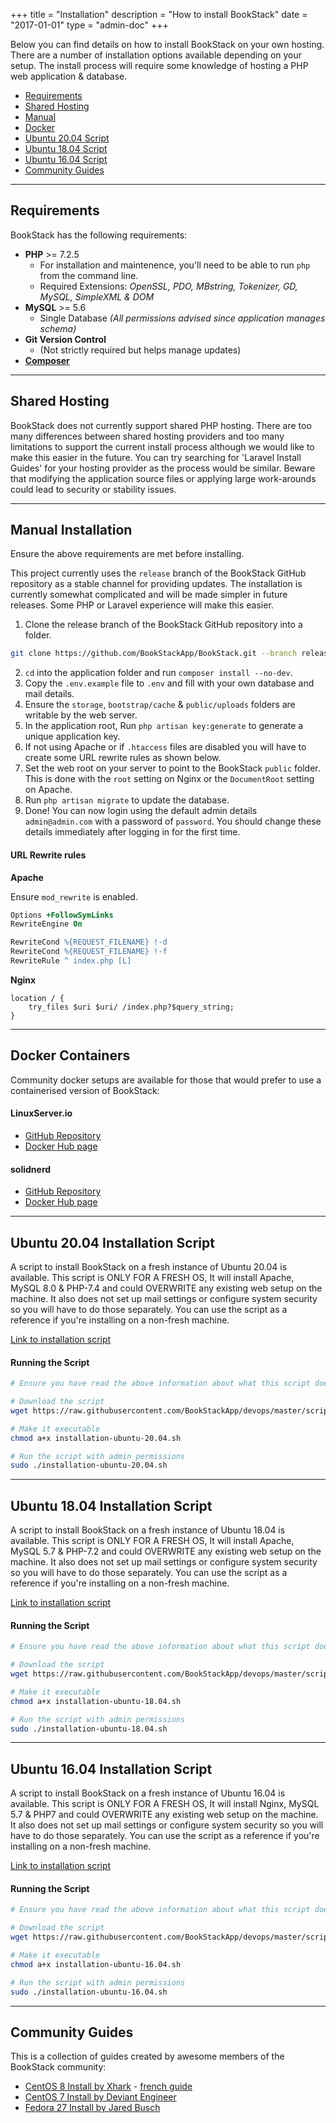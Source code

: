 +++
title = "Installation"
description = "How to install BookStack"
date = "2017-01-01"
type = "admin-doc"
+++

Below you can find details on how to install BookStack on your own hosting. There are a number of installation options available depending on your setup. The install process will require some knowledge of hosting a PHP web application & database.

* [Requirements](#requirements)
* [Shared Hosting](#shared)
* [Manual](#manual)
* [Docker](#docker)
* [Ubuntu 20.04 Script](#ubuntu-2004)
* [Ubuntu 18.04 Script](#ubuntu-1804)
* [Ubuntu 16.04 Script](#ubuntu-1604)
* [Community Guides](#community)

---

<a name="requirements"></a>

## Requirements

BookStack has the following requirements:

* **PHP** >= 7.2.5
    * For installation and maintenence, you'll need to be able to run `php` from the command line.
    * Required Extensions: *OpenSSL, PDO, MBstring, Tokenizer, GD, MySQL, SimpleXML & DOM*
* **MySQL** >= 5.6
    *  Single Database *(All permissions advised since application manages schema)*
* **Git Version Control**
    * (Not strictly required but helps manage updates)
* **[Composer](https://getcomposer.org/)**

---

<a name="shared"></a>

## Shared Hosting

BookStack does not currently support shared PHP hosting. There are too many differences between shared hosting providers and too many limitations to support the current install process although we would like to make this easier in the future. You can try searching for 'Laravel Install Guides' for your hosting provider as the process would be similar. Beware that modifying the application source files or applying large work-arounds could lead to security or stability issues.

---

<a name="manual"></a>

## Manual Installation

Ensure the above requirements are met before installing.

This project currently uses the `release` branch of the BookStack GitHub repository as a stable channel for providing updates. The installation is currently somewhat complicated and will be made simpler in future releases. Some PHP or Laravel experience will make this easier.

1. Clone the release branch of the BookStack GitHub repository into a folder.
```bash
git clone https://github.com/BookStackApp/BookStack.git --branch release --single-branch
```
2. `cd` into the application folder and run `composer install --no-dev`.
3. Copy the `.env.example` file to `.env` and fill with your own database and mail details.
4. Ensure the `storage`, `bootstrap/cache` & `public/uploads` folders are writable by the web server.
5. In the application root, Run `php artisan key:generate` to generate a unique application key.
6. If not using Apache or if `.htaccess` files are disabled you will have to create some URL rewrite rules as shown below.
7. Set the web root on your server to point to the BookStack `public` folder. This is done with the `root` setting on Nginx or the `DocumentRoot` setting on Apache.
8. Run `php artisan migrate` to update the database.
9. Done! You can now login using the default admin details `admin@admin.com` with a password of `password`. You should change these details immediately after logging in for the first time.

#### URL Rewrite rules

**Apache**

Ensure `mod_rewrite` is enabled.

```apache
Options +FollowSymLinks
RewriteEngine On

RewriteCond %{REQUEST_FILENAME} !-d
RewriteCond %{REQUEST_FILENAME} !-f
RewriteRule ^ index.php [L]
```

**Nginx**


```nginx
location / {
    try_files $uri $uri/ /index.php?$query_string;
}
```

---

<a name="docker"></a>

## Docker Containers

Community docker setups are available for those that would prefer to use a containerised version of BookStack:

#### LinuxServer.io

* [GitHub Repository](https://github.com/linuxserver/docker-bookstack)
* [Docker Hub page](https://hub.docker.com/r/linuxserver/bookstack)

#### solidnerd

* [GitHub Repository](https://github.com/solidnerd/docker-bookstack)
* [Docker Hub page](https://hub.docker.com/r/solidnerd/bookstack/)

---

<a name="ubuntu-2004"></a>

## Ubuntu 20.04 Installation Script

A script to install BookStack on a fresh instance of Ubuntu 20.04 is available. This script is ONLY FOR A FRESH OS, It will install Apache, MySQL 8.0 & PHP-7.4 and could OVERWRITE any existing web setup on the machine. It also does not set up mail settings or configure system security so you will have to do those separately. You can use the script as a reference if you're installing on a non-fresh machine.

[Link to installation script](https://github.com/BookStackApp/devops/blob/master/scripts/installation-ubuntu-20.04.sh)

#### Running the Script

```bash
# Ensure you have read the above information about what this script does before executing these commands.

# Download the script
wget https://raw.githubusercontent.com/BookStackApp/devops/master/scripts/installation-ubuntu-20.04.sh

# Make it executable
chmod a+x installation-ubuntu-20.04.sh

# Run the script with admin permissions
sudo ./installation-ubuntu-20.04.sh
```


---

<a name="ubuntu-1804"></a>

## Ubuntu 18.04 Installation Script

A script to install BookStack on a fresh instance of Ubuntu 18.04 is available. This script is ONLY FOR A FRESH OS, It will install Apache, MySQL 5.7 & PHP-7.2 and could OVERWRITE any existing web setup on the machine. It also does not set up mail settings or configure system security so you will have to do those separately. You can use the script as a reference if you're installing on a non-fresh machine.

[Link to installation script](https://github.com/BookStackApp/devops/blob/master/scripts/installation-ubuntu-18.04.sh)

#### Running the Script

```bash
# Ensure you have read the above information about what this script does before executing these commands.

# Download the script
wget https://raw.githubusercontent.com/BookStackApp/devops/master/scripts/installation-ubuntu-18.04.sh

# Make it executable
chmod a+x installation-ubuntu-18.04.sh

# Run the script with admin permissions
sudo ./installation-ubuntu-18.04.sh
```

---

<a name="ubuntu-1604"></a>

## Ubuntu 16.04 Installation Script

A script to install BookStack on a fresh instance of Ubuntu 16.04 is available. This script is ONLY FOR A FRESH OS, It will install Nginx, MySQL 5.7 & PHP7 and could OVERWRITE any existing web setup on the machine. It also does not set up mail settings or configure system security so you will have to do those separately. You can use the script as a reference if you're installing on a non-fresh machine.

[Link to installation script](https://github.com/BookStackApp/devops/blob/master/scripts/installation-ubuntu-16.04.sh)

#### Running the Script

```bash
# Ensure you have read the above information about what this script does before executing these commands.

# Download the script
wget https://raw.githubusercontent.com/BookStackApp/devops/master/scripts/installation-ubuntu-16.04.sh

# Make it executable
chmod a+x installation-ubuntu-16.04.sh

# Run the script with admin permissions
sudo ./installation-ubuntu-16.04.sh
```

---

<a name="community"></a>

## Community Guides

This is a collection of guides created by awesome members of the BookStack community:

* [CentOS 8 Install by Xhark](https://github.com/blogmotion/bm-bookstack-install/blob/master/bookstack-install-centos8.sh) - [french guide](http://blogmotion.fr/internet/bookstack-script-installation-centos-8-18255)
* [CentOS 7 Install by Deviant Engineer](https://deviant.engineer/2017/02/bookstack-centos7/)
* [Fedora 27 Install by Jared Busch](https://mangolassi.it/topic/16471/install-bookstack-on-fedora-27/)
